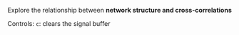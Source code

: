 Explore the relationship between
**network structure and cross-correlations**

Controls:
`c`: clears the signal buffer
